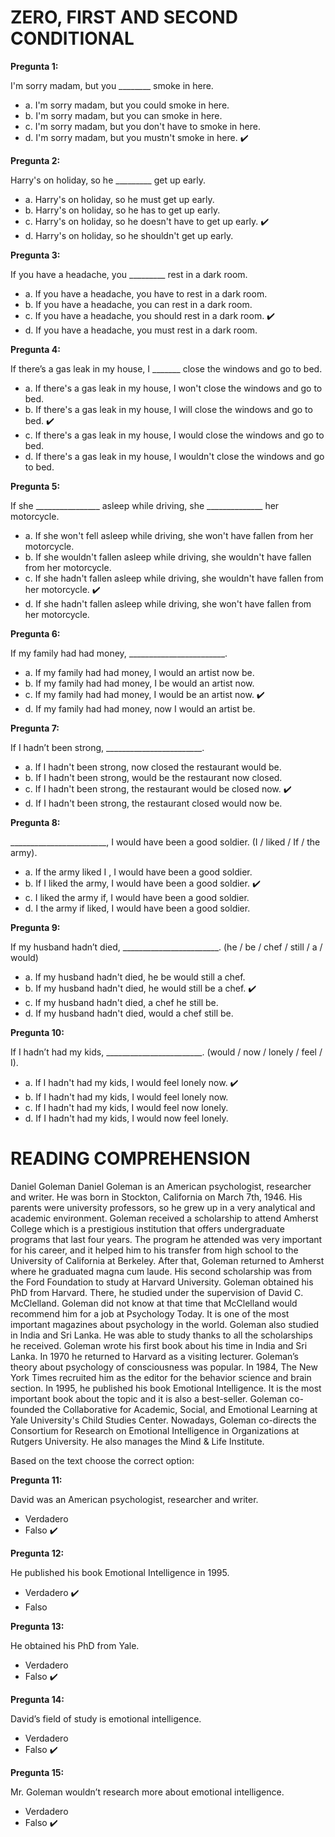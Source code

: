 # ZERO, FIRST AND SECOND CONDITIONAL
**Pregunta 1:**

I'm sorry madam, but you ________ smoke in here.

- a. I'm sorry madam, but you could smoke in here.
- b. I'm sorry madam, but you can smoke in here.
- c. I'm sorry madam, but you don't have to smoke in here.
- d. I'm sorry madam, but you mustn't smoke in here. ✔️

**Pregunta 2:**

Harry's on holiday, so he _________ get up early.

- a. Harry's on holiday, so he must get up early.
- b. Harry's on holiday, so he has to get up early.
- c. Harry's on holiday, so he doesn't have to get up early. ✔️
- d. Harry's on holiday, so he shouldn't get up early.

**Pregunta 3:**

If you have a headache, you _________ rest in a dark room.

- a. If you have a headache, you have to rest in a dark room.
- b. If you have a headache, you can rest in a dark room.
- c. If you have a headache, you should rest in a dark room. ✔️
- d. If you have a headache, you must rest in a dark room.

**Pregunta 4:**

If there’s a gas leak in my house, I _______ close the windows and go to bed.

- a. If there's a gas leak in my house, I won't close the windows and go to bed.
- b. If there's a gas leak in my house, I will close the windows and go to bed. ✔️
- c. If there's a gas leak in my house, I would close the windows and go to bed.
- d. If there's a gas leak in my house, I wouldn't close the windows and go to bed.

**Pregunta 5:**

If she ________________ asleep while driving, she ______________ her motorcycle.

- a. If she won't fell asleep while driving, she won't have fallen from her motorcycle.
- b. If she wouldn't fallen asleep while driving, she wouldn't have fallen from her motorcycle.
- c. If she hadn't fallen asleep while driving, she wouldn't have fallen from her motorcycle. ✔️
- d. If she hadn't fallen asleep while driving, she won't have fallen from her motorcycle.

**Pregunta 6:**

If my family had had money, ________________________.

- a. If my family had had money, I would an artist now be.
- b. If my family had had money, I be would an artist now.
- c. If my family had had money, I would be an artist now. ✔️
- d. If my family had had money, now I would an artist be.

**Pregunta 7:**

If I hadn’t been strong, ________________________.

- a. If I hadn't been strong, now closed the restaurant would be.
- b. If I hadn't been strong, would be the restaurant now closed.
- c. If I hadn't been strong, the restaurant would be closed now. ✔️
- d. If I hadn't been strong, the restaurant closed would now be.

**Pregunta 8:**

________________________, I would have been a good soldier. (I / liked / If / the army).

- a. If the army liked I , I would have been a good soldier.
- b. If I liked the army, I would have been a good soldier. ✔️
- c. I liked the army if, I would have been a good soldier.
- d. I the army if liked, I would have been a good soldier.

**Pregunta 9:**

If my husband hadn’t died, ________________________. (he / be / chef / still / a / would)

- a. If my husband hadn't died, he be would still a chef.
- b. If my husband hadn't died, he would still be a chef. ✔️
- c. If my husband hadn't died, a chef he still be.
- d. If my husband hadn't died, would a chef still be.

**Pregunta 10:**

If I hadn’t had my kids, ________________________. (would / now / lonely / feel / I).

- a. If I hadn't had my kids, I would feel lonely now. ✔️
- b. If I hadn't had my kids, I would feel lonely now.
- c. If I hadn't had my kids, I would feel now lonely.
- d. If I hadn't had my kids, I would now feel lonely.


# READING COMPREHENSION

Daniel Goleman
Daniel Goleman is an American psychologist, researcher and writer. He was born in Stockton, California on March 7th, 1946. His parents were university professors, so he grew up in a very analytical and academic environment. Goleman received a scholarship to attend Amherst College which is a prestigious institution that offers undergraduate programs that last four years. The program he attended was very important for his career, and it helped him to his transfer from high school to the University of California at Berkeley.
After that, Goleman returned to Amherst where he graduated magna cum laude. His second scholarship was from the Ford Foundation to study at Harvard University. Goleman obtained his PhD from Harvard. There, he studied under the supervision of David C. McClelland. Goleman did not know at that time that McClelland would recommend him for a job at Psychology Today. It is one of the most important magazines about psychology in the world. Goleman also studied in India and Sri Lanka. He was able to study thanks to all the scholarships he received.
Goleman wrote his first book about his time in India and Sri Lanka. In 1970 he returned to Harvard as a visiting lecturer. Goleman’s theory about psychology of consciousness was popular. In 1984, The New York Times recruited him as the editor for the behavior science and brain section. In 1995, he published his book Emotional Intelligence. It is the most important book about the topic and it is also a best-seller.
Goleman co-founded the Collaborative for Academic, Social, and Emotional Learning at Yale University's Child Studies Center. Nowadays, Goleman co-directs the Consortium for Research on Emotional Intelligence in Organizations at Rutgers University. He also manages the Mind & Life Institute.

Based on the text choose the correct option:

**Pregunta 11:**

David was an American psychologist, researcher and writer.

- Verdadero
- Falso ✔️

**Pregunta 12:**

He published his book Emotional Intelligence in 1995.

- Verdadero ✔️
- Falso

**Pregunta 13:**

He obtained his PhD from Yale.

- Verdadero
- Falso ✔️

**Pregunta 14:**

David’s field of study is emotional intelligence.

- Verdadero
- Falso ✔️

**Pregunta 15:**

Mr. Goleman wouldn’t research more about emotional intelligence.

- Verdadero
- Falso ✔️
